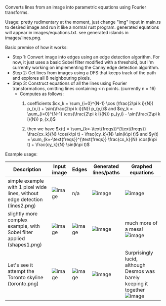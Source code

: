 Converts lines from an image into parametric equations using Fourier transforms.

Usage: pretty rudimentary at the moment, just change "img" input in main.rs to desired image and run it like a normal rust program. generated equations will appear in images/equations.txt. see generated islands in images/lines.png.

Basic premise of how it works:
- Step 1: Convert image into edges using an edge detection algorithm. For now, it just uses a basic Sobel filter modified with a threshold, but I'm currently working on implementing the Canny edge detection algorithm.
- Step 2: Get lines from images using a DFS that keeps track of the path and explores all 8 neighbouring pixels. 
- Step 3: Construct equations of all the lines using Fourier transformations, omitting lines containing < n points. (currently n = 16)
  - Computes as follows:
    1) coefficients $cx_k = \sum_{i=0}^{N-1} \cos (\frac{2\pi k i}{N}) p_{x,i} + \sin(\frac{2\pi k i}{N}) p_{y,i}$ and $cy_k = \sum_{i=0}^{N-1} \cos(\frac{2\pi k i}{N}) p_{y,i} - \sin(\frac{2\pi k i}{N}) p_{x,i}$

    2) then we have $x(t) = \sum_{k=-\text{freqs}}^{\text{freqs}} \frac{cx_k}{N} \cos(k\pi t) - \frac{cy_k}{N} \sin(k\pi t)$ and $y(t) = \sum_{k=-\text{freqs}}^{\text{freqs}} \frac{cx_k}{N} \cos(k\pi t) + \frac{cy_k}{N} \sin(k\pi t)$

Example usage:

| Description | Input image | Edges | Generated lines/paths | Graphed equations |
| ------------|-------------|-------|---------------|-------------------|
| simple example with 1 pixel wide lines, without edge detection (lines2.png) | ![image](https://github.com/hunterchen7/WaveFormer/assets/34012681/a95159d4-1fd9-4009-b682-877f2aab996b) | n/a | ![image](https://github.com/hunterchen7/WaveFormer/assets/34012681/ede80409-3ed4-4859-ba00-ebb3e3010328) | ![image](https://github.com/hunterchen7/WaveFormer/assets/34012681/49bfa00d-f5d4-49b7-a47b-5de8afadf8c5) |
| slightly more complex example, with Sobel filter applied (shapes1.png) | ![image](https://github.com/hunterchen7/WaveFormer/assets/34012681/2997fd73-8b29-417d-aebf-41451b5ae4a9) | ![image](https://github.com/hunterchen7/WaveFormer/assets/34012681/573868b4-3a13-4112-8379-131160d634f5) | ![image](https://github.com/hunterchen7/WaveFormer/assets/34012681/7c3d7600-99f4-4048-a9b0-52596e8fcf83) | much more of a mess! ![image](https://github.com/hunterchen7/WaveFormer/assets/34012681/de7558ff-2e30-45dd-8e90-b699285b3bb5)  |
| Let's see it attempt the Toronto skyline (toronto.png) | ![image](https://github.com/hunterchen7/WaveFormer/assets/34012681/c8f38b31-cc90-4438-8ef0-4dd9427ed4e9) | ![image](https://github.com/hunterchen7/WaveFormer/assets/34012681/357b352c-5a4e-4571-94a4-36eb5ba607ac) | ![image](https://github.com/hunterchen7/WaveFormer/assets/34012681/7d97f69a-0e47-4453-b172-fa4e4ee585b9) | Surprisingly lucid, although Desmos was barely keeping it together ![image](https://github.com/hunterchen7/WaveFormer/assets/34012681/86f02862-79a3-4e92-886a-cad562e6a40b) |
